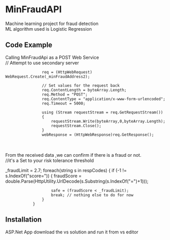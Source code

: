 # MinFraudAPI

Machine learning project for fraud detection <br />
ML algorithm used is Logistic Regression <br />
## Code Example
Calling MinFraudApi as a POST Web Service<br />
  // Attempt to use secondary server<br />
  
					req = (HttpWebRequest) WebRequest.Create(_minFraudAddress2);

					// Set values for the request back
					req.ContentLength = byteArray.Length;
					req.Method = "POST";
					req.ContentType = "application/x-www-form-urlencoded";
					req.Timeout = 5000;

					using (Stream requestStream = req.GetRequestStream()) 
					{
						requestStream.Write(byteArray,0,byteArray.Length);
						requestStream.Close();
					}			
					webResponse = (HttpWebResponse)req.GetResponse();	
<br />
<br />
From the received data ,we can confirm if there is a fraud or not. </br>
//it's a Set to your risk tolerance threshold</br>


_fraudLimit = 2.7;
foreach(string s in respCodes)
				{
					if (-1 != s.IndexOf("score="))
					{
						fraudScore = double.Parse(HttpUtility.UrlDecode(s.Substring(s.IndexOf("=")+1)));<br />

						safe = (fraudScore < _fraudLimit);
						break; // nothing else to do for now
					}
				}
## Installation
ASP.Net App
download the vs solution and run it from vs editor
